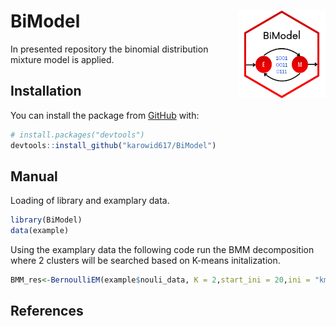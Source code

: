 # BiModel <img src='man/logo/BiModel_logo.png' align="right" height="140" />
In presented repository the binomial distribution mixture model is applied.

## Installation
You can install the package from [GitHub](https://github.com/) with:
``` r
# install.packages("devtools")
devtools::install_github("karowid617/BiModel")
```

## Manual
Loading of library and examplary data.
``` r
library(BiModel)
data(example)
```
Using the examplary data the following code run the BMM decomposition where 2 clusters will be searched based on K-means initalization.

``` r
BMM_res<-BernoulliEM(example$nouli_data, K = 2,start_ini = 20,ini = "kmeans",m_iter = 3000,eps = 1e-40)
```

## References
